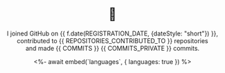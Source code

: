 <h1 align="center">👋</h1>

<p align="center">
  I joined GitHub on {{ f.date(REGISTRATION_DATE, {dateStyle: "short"}) }},<br/>
  contributed to {{ REPOSITORIES_CONTRIBUTED_TO }} repositories<br/>
  and made {{ COMMITS }} {{ COMMITS_PRIVATE }} commits.
</p>

<p align="center">
  <%- await embed(`languages`, { languages: true }) %>
</p>
